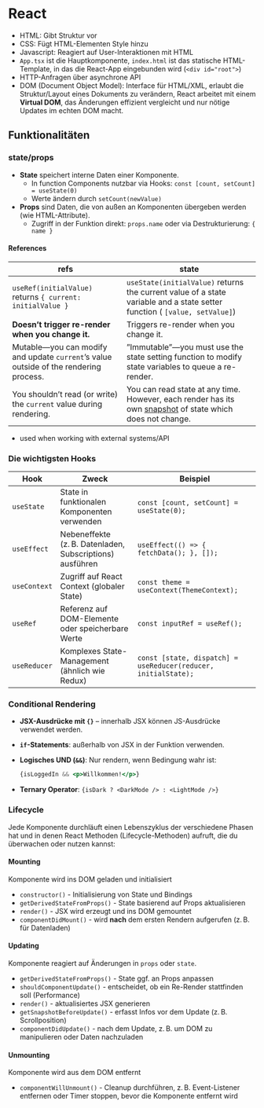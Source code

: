 # React
- HTML: Gibt Struktur vor
- CSS: Fügt HTML-Elementen Style hinzu
- Javascript: Reagiert auf User-Interaktionen mit HTML
- `App.tsx` ist die Hauptkomponente, `index.html` ist das statische HTML-Template, in das die React-App eingebunden wird (`<div id="root">`)
- HTTP-Anfragen über asynchrone API 
- DOM (Document Object Model): Interface für HTML/XML, erlaubt die Struktur/Layout eines Dokuments zu verändern, React arbeitet mit einem **Virtual DOM**, das Änderungen effizient vergleicht und nur nötige Updates im echten DOM macht.

## Funktionalitäten
### state/props

- **State** speichert interne Daten einer Komponente.
  - In function Components nutzbar via Hooks: `const [count, setCount] = useState(0)`
  - Werte ändern durch `setCount(newValue)`
- **Props** sind Daten, die von außen an Komponenten übergeben werden (wie HTML-Attribute).
  - Zugriff in der Funktion direkt: `props.name` oder via Destrukturierung: `{ name }`

#### References
| refs                                                                                  | state                                                                                                                                                    |
| ------------------------------------------------------------------------------------- | -------------------------------------------------------------------------------------------------------------------------------------------------------- |
| `useRef(initialValue)` returns `{ current: initialValue }`                            | `useState(initialValue)` returns the current value of a state variable and a state setter function ( `[value, setValue]`)                                |
| **Doesn’t trigger re-render when you change it.**                                     | Triggers re-render when you change it.                                                                                                                   |
| Mutable—you can modify and update `current`’s value outside of the rendering process. | ”Immutable”—you must use the state setting function to modify state variables to queue a re-render.                                                      |
| You shouldn’t read (or write) the `current` value during rendering.                   | You can read state at any time. However, each render has its own [snapshot](https://react.dev/learn/state-as-a-snapshot) of state which does not change. |
- used when working with external systems/API

### Die wichtigsten Hooks

| Hook         | Zweck                                                    | Beispiel                                                       |
| ------------ | -------------------------------------------------------- | -------------------------------------------------------------- |
| `useState`   | State in funktionalen Komponenten verwenden              | `const [count, setCount] = useState(0);`                       |
| `useEffect`  | Nebeneffekte (z. B. Datenladen, Subscriptions) ausführen | `useEffect(() => { fetchData(); }, []);`                       |
| `useContext` | Zugriff auf React Context (globaler State)               | `const theme = useContext(ThemeContext);`                      |
| `useRef`     | Referenz auf DOM-Elemente oder speicherbare Werte        | `const inputRef = useRef();`                                   |
| `useReducer` | Komplexes State-Management (ähnlich wie Redux)           | `const [state, dispatch] = useReducer(reducer, initialState);` |
###  Conditional Rendering

- **JSX-Ausdrücke mit `{}`** – innerhalb JSX können JS-Ausdrücke verwendet werden.
- **`if`-Statements**: außerhalb von JSX in der Funktion verwenden.
- **Logisches UND (`&&`)**: Nur rendern, wenn Bedingung wahr ist:

  ```jsx
  {isLoggedIn && <p>Willkommen!</p>}
  ```
- **Ternary Operator**: `{isDark ? <DarkMode /> : <LightMode />}`

### Lifecycle
Jede Komponente durchläuft einen Lebenszyklus der verschiedene Phasen hat und in denen React Methoden (Lifecycle-Methoden) aufruft, die du überwachen oder nutzen kannst:

#### Mounting
Komponente wird ins DOM geladen und initialisiert
- `constructor()` - Initialisierung von State und Bindings
- `getDerivedStateFromProps()` - State basierend auf Props aktualisieren 
- `render()` - JSX wird erzeugt und ins DOM gemountet
- `componentDidMount()` - wird **nach** dem ersten Rendern aufgerufen (z. B. für Datenladen)

#### Updating
Komponente reagiert auf Änderungen in `props` oder `state`.
- `getDerivedStateFromProps()` - State ggf. an Props anpassen
- `shouldComponentUpdate()` - entscheidet, ob ein Re-Render stattfinden soll (Performance)
- `render()` - aktualisiertes JSX generieren
- `getSnapshotBeforeUpdate()` - erfasst Infos vor dem Update (z. B. Scrollposition)
- `componentDidUpdate()` - nach dem Update, z. B. um DOM zu manipulieren oder Daten nachzuladen

#### Unmounting
Komponente wird aus dem DOM entfernt
- `componentWillUnmount()` - Cleanup durchführen, z. B. Event-Listener entfernen oder Timer stoppen, bevor die Komponente entfernt wird

